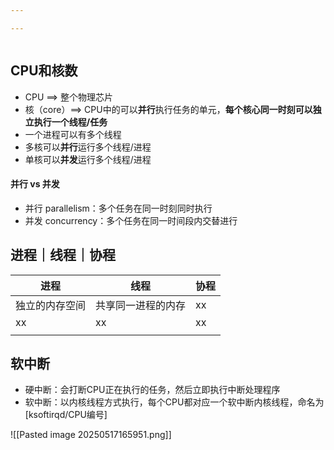 ```yaml
---

---
```

```toc

```
## CPU和核数
- CPU \==> 整个物理芯片
- 核（core）==> CPU中的可以**并行**执行任务的单元，**每个核心同一时刻可以独立执行一个线程/任务**
- 一个进程可以有多个线程
- 多核可以**并行**运行多个线程/进程
- 单核可以**并发**运行多个线程/进程
#### 并行 vs 并发
- 并行 parallelism：多个任务在同一时刻同时执行
- 并发 concurrency：多个任务在同一时间段内交替进行

## 进程｜线程｜协程

| 进程      | 线程        | 协程  |
| ------- | --------- | --- |
| 独立的内存空间 | 共享同一进程的内存 | xx  |
| xx      | xx        | xx  |
|         |           |     |
## 软中断
- 硬中断：会打断CPU正在执行的任务，然后立即执行中断处理程序
- 软中断：以内核线程方式执行，每个CPU都对应一个软中断内核线程，命名为[ksoftirqd/CPU编号]

![[Pasted image 20250517165951.png]]